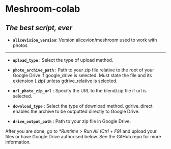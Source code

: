 # Meshroom-colab
## _The best  script, ever_

* **`alicevision_version`**: Version alicevion/meshroom used to work with photos

---

* **`upload_type`** : Select the type of upload method.

* **`photo_archive_path`** : Path to your zip file relative to the root of your Google Drive if google_drive is selected. Must state the file and its extension (.zip) unless gdrive_relative is selected.

* **`url_photo_zip_url`** : Specify the URL to the blend/zip file if url is selected.

* **`download_type`** : Select the type of download method. gdrive_direct enables the archive to be outputted directly to Google Drive.

* **`drive_output_path`** : Path to your zip file in Google Drive.

After you are done, go to **Runtime > Run All (Ctrl + F9)* and upload your files or have Google Drive authorised below. See the GitHub repo for more information.
